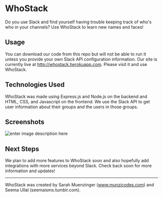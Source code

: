 **WhoStack**
=============
Do you use Slack and find yourself having trouble keeping track of who's who in your channels? Use WhoStack to learn new names and faces! 

Usage
-------
You can download our code from this repo but will not be able to run it unless you provide your own Slack API configuration information. Our site is currently live at 
http://whostack.herokuapp.com. Please visit it and use WhoStack. 

Technologies Used
-----------
WhoStack was made using Express.js and Node.js on the backend and HTML, CSS, and Javascript on the frontend. We use the Slack API to get user information about their groups and the users in those groups. 

Screenshots
-----------
![enter image description here](http://i.imgur.com/o8i0EFW.png?1)

Next Steps
-----------
We plan to add more features to WhoStack soon and also hopefully add integrations with more services beyond Slack. Check back soon for more information and updates!

------------

WhoStack was created by Sarah Muenzinger (www.munzicodes.com) and Seema Ullal (seemaisms.tumblr.com). 



